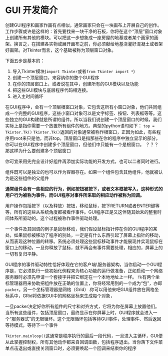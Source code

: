 # GUI 开发简介

创建GUI程序和画家作画有点相似，通常画家只会在一块画布上开展自己的创作。工作步骤或许是这样的：首先要找来一块干净的石板，你将在这个“顶层”窗口对象上创建所有其他的模块。可以把这一步想象成一座房屋的地基或者某个画家的画架。换言之，在搭建各实物或展开画布之前，你必须献给地基浇灌好混凝土或者架好画架。对Tkinter而言，这个基础被称为顶层窗口对象。

下面五步是基本的：
1. 导入Tkinter模块(`import Tkinter`或者`from Tkinter import *`)
2. 创建一个顶层窗口，来容纳你的整个GUI程序
3. 在你的顶层窗口上，或者说在其中，创建所有的GUI模块以及功能
4. 把这些GUI模块与底层程序代码相连接。
5. 进入主时间循坏


在GUI程序中，会有一个顶层根窗口对象，它包含这所有小窗口对象，他们共同组成一个完整的GUI程序，这些小窗口对象可以是文字标签、按钮、列表框等等。这些独立的GUI构建就是所谓的组件。所以当我们说创建一个顶层窗口的时候，我们实际上是指你需要一个放置所有组件的地方。典型的python语句如下：
`top = Tkinter.Tk()`
`Tkinter.Tk()`返回的对象通常被称作根窗口，正因为如此，有些程序用root来只是他，而非top。顶层窗口是指那些在你的程序中独立显示的部分。你可以在GUI程序中创建多个顶层窗口，但他们中只能有一个是根窗口。
？？？那这样为什么要创建多个顶层窗口


你可宜采用先完全设计好组件再添加实际功能的开发方式，也可以二者同时进行。

组件既可以是独立的也可以作为容器存在。如果一个组件包含其他组件，他就被认为是这些组件的父组件

**通常组件会有一些相应的行为，例如按钮被按下，或者文本框被写入，这种形式的用户行为被称为事件，而GUI程序对事件所采取的相应动作被称为回调。**

用户操作包括按下（以及释放）按钮，移动鼠标，按下RETURN或者ENTER键等等，所有的这些从系统角度都被看作事件。GUI程序正是又这伴随其始末的整套时间体系所驱动的。这个过程被称作事件驱动处理。

一个事件及其回调的例子是鼠标移动，我们假设鼠标指针停在你的GUI程序的某处，如果鼠标被移动了程序的别处，一定是有什么东西引起了屏幕上指针的移动，从而表现这种位置的转移。系统必须处理这些鼠标移动事件才能展现并实现鼠标在窗口上的移动，一旦你释放了鼠标，就不再会有事件需要处理，相应的，屏幕上的一切有复归平静。

GUI程序的事件驱动特性恰好体现在它的客户端\服务器架构，当你启动一个GUI程序是，它必须执行一些初始化例程来为核心功能的运行做准备，正如启动一个网络服务器时必须先申请一个套接字并把它绑定在一个本地地址上一样。
`Tk`有两个坐标管理器用来协助把组件放在正确的位置上，你将经常用到的一个成为“包”，亦即`packer`。另一个坐标管理器是网格（Grid）.你可以用他来吧GUI组件放在网格坐标系中，GRid将依据GUI中的网格坐标来生成每个对象，

一旦packer决定好你所有组件的尺寸和对齐方式，它将为你在屏幕上放置他们。当所有这些组件，包括顶层窗口，最终显示在你屏幕上时，GUI程序就会进入一个“服务器式”的无限循环。这个无限循环包括等待GUI事件，处理事件、然后返回等待模式，等待下一个事件

`Tkinter.mainloop()`这通常是程序执行的最后一段代码，一旦进入主循环，GUI便从此掌握控制权，所有其他动作都来自回调函数，包括程序退出。当你落下文件菜单点击退出或直接关闭窗口时，必须要唤起一个回调来结束你的程序
